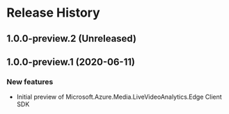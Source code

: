 # Release History

## 1.0.0-preview.2 (Unreleased)


## 1.0.0-preview.1 (2020-06-11)

### New features

- Initial preview of Microsoft.Azure.Media.LiveVideoAnalytics.Edge Client SDK
